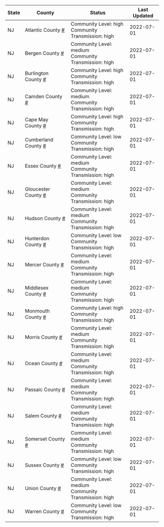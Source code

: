 State | County | Status | Last Updated
--- | --- | --- | --- 
NJ | Atlantic County <a href="#atlantic_county">#</a> | <a name="atlantic_county"></a>Community Level: high<br/>Community Transmission: high | 2022-07-01
NJ | Bergen County <a href="#bergen_county">#</a> | <a name="bergen_county"></a>Community Level: medium<br/>Community Transmission: high | 2022-07-01
NJ | Burlington County <a href="#burlington_county">#</a> | <a name="burlington_county"></a>Community Level: high<br/>Community Transmission: high | 2022-07-01
NJ | Camden County <a href="#camden_county">#</a> | <a name="camden_county"></a>Community Level: medium<br/>Community Transmission: high | 2022-07-01
NJ | Cape May County <a href="#cape_may_county">#</a> | <a name="cape_may_county"></a>Community Level: high<br/>Community Transmission: high | 2022-07-01
NJ | Cumberland County <a href="#cumberland_county">#</a> | <a name="cumberland_county"></a>Community Level: low<br/>Community Transmission: high | 2022-07-01
NJ | Essex County <a href="#essex_county">#</a> | <a name="essex_county"></a>Community Level: medium<br/>Community Transmission: high | 2022-07-01
NJ | Gloucester County <a href="#gloucester_county">#</a> | <a name="gloucester_county"></a>Community Level: medium<br/>Community Transmission: high | 2022-07-01
NJ | Hudson County <a href="#hudson_county">#</a> | <a name="hudson_county"></a>Community Level: medium<br/>Community Transmission: high | 2022-07-01
NJ | Hunterdon County <a href="#hunterdon_county">#</a> | <a name="hunterdon_county"></a>Community Level: low<br/>Community Transmission: high | 2022-07-01
NJ | Mercer County <a href="#mercer_county">#</a> | <a name="mercer_county"></a>Community Level: medium<br/>Community Transmission: high | 2022-07-01
NJ | Middlesex County <a href="#middlesex_county">#</a> | <a name="middlesex_county"></a>Community Level: medium<br/>Community Transmission: high | 2022-07-01
NJ | Monmouth County <a href="#monmouth_county">#</a> | <a name="monmouth_county"></a>Community Level: high<br/>Community Transmission: high | 2022-07-01
NJ | Morris County <a href="#morris_county">#</a> | <a name="morris_county"></a>Community Level: medium<br/>Community Transmission: high | 2022-07-01
NJ | Ocean County <a href="#ocean_county">#</a> | <a name="ocean_county"></a>Community Level: medium<br/>Community Transmission: high | 2022-07-01
NJ | Passaic County <a href="#passaic_county">#</a> | <a name="passaic_county"></a>Community Level: medium<br/>Community Transmission: high | 2022-07-01
NJ | Salem County <a href="#salem_county">#</a> | <a name="salem_county"></a>Community Level: medium<br/>Community Transmission: high | 2022-07-01
NJ | Somerset County <a href="#somerset_county">#</a> | <a name="somerset_county"></a>Community Level: medium<br/>Community Transmission: high | 2022-07-01
NJ | Sussex County <a href="#sussex_county">#</a> | <a name="sussex_county"></a>Community Level: low<br/>Community Transmission: high | 2022-07-01
NJ | Union County <a href="#union_county">#</a> | <a name="union_county"></a>Community Level: medium<br/>Community Transmission: high | 2022-07-01
NJ | Warren County <a href="#warren_county">#</a> | <a name="warren_county"></a>Community Level: low<br/>Community Transmission: high | 2022-07-01
